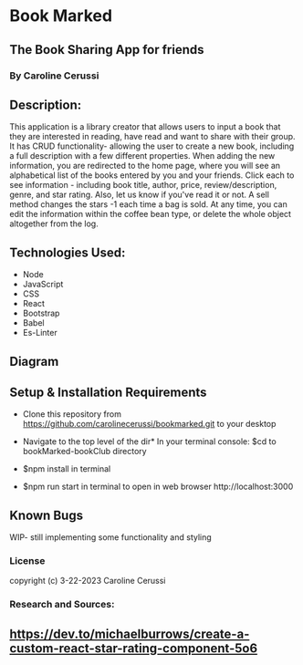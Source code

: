 # Book Marked
## The Book Sharing App for friends
### By Caroline Cerussi

## Description:

This application is a library creator that allows users to input a book that they are interested in reading, have read and want to share with their group.  It has CRUD functionality- allowing the user to create a new book, including a full description with a few different properties. When adding the new information, you are redirected to the home page, where you will see an alphabetical list of the books entered by you and your friends. Click each to see information - including book title, author, price, review/description, genre, and star rating. Also, let us know if you've read it or not.  A sell method changes the stars -1 each time a bag is sold. At any time, you can edit the information within the coffee bean type, or delete the whole object altogether from the log. 


## Technologies Used: 

* Node
* JavaScript
* CSS
* React
* Bootstrap
* Babel
* Es-Linter


## Diagram 


## Setup & Installation Requirements

*  Clone this repository from https://github.com/carolinecerussi/bookmarked.git to your desktop

*  Navigate to the top level of the dir* In your terminal console: $cd to bookMarked-bookClub directory

*  $npm install in terminal

*  $npm run start in terminal to open in web browser http://localhost:3000


## Known Bugs

WIP- still implementing some functionality and styling


### License 

copyright (c) 3-22-2023 Caroline Cerussi


### Research and Sources: 

## https://dev.to/michaelburrows/create-a-custom-react-star-rating-component-5o6 
